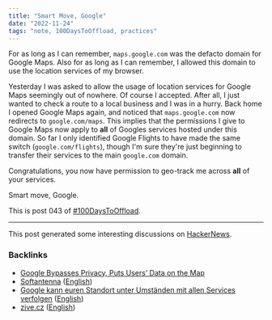 ```yaml
---
title: "Smart Move, Google"
date: "2022-11-24"
tags: "note, 100DaysToOffload, practices"
---
```


For as long as I can remember, `maps.google.com` was the defacto domain for
Google Maps. Also for as long as I can remember, I allowed this domain to use
the location services of my browser.

Yesterday I was asked to allow the usage of location services for Google Maps
seemingly out of nowhere. Of course I accepted. After all, I just wanted to
check a route to a local business and I was in a hurry. Back home I opened
Google Maps again, and noticed that `maps.google.com` now redirects to
`google.com/maps`. This implies that the permissions I give to Google Maps now
apply to **all** of Googles services hosted under this domain. So far I only
identified Google Flights to have made the same switch (`google.com/flights`),
though I'm sure they're just beginning to transfer their services to the main
`google.com` domain.

Congratulations, you now have permission to geo-track me across **all** of your
services.

Smart move, Google.

This is post 043 of [#100DaysToOffload](https://100daystooffload.com/).

---

This post generated some interesting discussions on
[HackerNews](https://news.ycombinator.com/item?id=33729345).

### Backlinks

- [Google Bypasses Privacy, Puts Users’ Data on the Map](https://analyticsindiamag.com/google-bypasses-privacy-puts-users-data-on-the-map/)
- [Softantenna](https://softantenna.com/blog/google-smart-move/) ([English](https://softantenna-com.translate.goog/blog/google-smart-move/?_x_tr_sl=auto&_x_tr_tl=en&_x_tr_hl=de&_x_tr_pto=wapp))
- [Google kann euren Standort unter Umständen mit allen Services verfolgen](https://stadt-bremerhaven.de/google-kann-euren-standort-unter-umstaenden-mit-allen-services-verfolgen/) ([English](https://stadt--bremerhaven-de.translate.goog/google-kann-euren-standort-unter-umstaenden-mit-allen-services-verfolgen/?_x_tr_sl=auto&_x_tr_tl=en&_x_tr_hl=de&_x_tr_pto=wapp))
- [zive.cz](https://www.zive.cz/clanky/google-vymyslel-figl-jak-nas-plosne-sledovat-stacilo-mapam-zmenit-adresu/sc-3-a-219564/default.aspx) ([English](https://www-zive-cz.translate.goog/clanky/google-vymyslel-figl-jak-nas-plosne-sledovat-stacilo-mapam-zmenit-adresu/sc-3-a-219564/default.aspx?_x_tr_sl=auto&_x_tr_tl=en&_x_tr_hl=de&_x_tr_pto=wapp))



